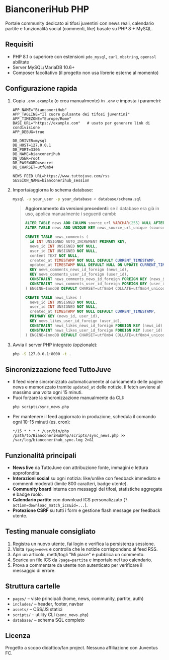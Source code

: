 # BianconeriHub PHP

Portale community dedicato ai tifosi juventini con news reali, calendario partite e funzionalità social (commenti, like) basate su PHP 8 + MySQL.

## Requisiti

- PHP 8.1 o superiore con estensioni `pdo_mysql`, `curl`, `mbstring`, `openssl` abilitate
- Server MySQL/MariaDB 10.6+
- Composer facoltativo (il progetto non usa librerie esterne al momento)

## Configurazione rapida

1. Copia `.env.example` (o crea manualmente) in `.env` e imposta i parametri:
   ```env
   APP_NAME="BianconeriHub"
   APP_TAGLINE="Il cuore pulsante dei tifosi juventini"
   APP_TIMEZONE="Europe/Rome"
   BASE_URL="https://example.com"   # usato per generare link di condivisione
   APP_DEBUG=true

   DB_DRIVER=mysql
   DB_HOST=127.0.0.1
   DB_PORT=3306
   DB_NAME=bianconerihub
   DB_USER=root
   DB_PASSWORD=secret
   DB_CHARSET=utf8mb4

   NEWS_FEED_URL=https://www.tuttojuve.com/rss
   SESSION_NAME=bianconerihub_session
   ```

2. Importa/aggiorna lo schema database:
   ```bash
   mysql -u your_user -p your_database < database/schema.sql
   ```
   > **Aggiornamento da versioni precedenti**: se il database era già in uso, applica manualmente i seguenti cambi:
   > ```sql
   > ALTER TABLE news ADD COLUMN source_url VARCHAR(255) NULL AFTER image_path;
   > ALTER TABLE news ADD UNIQUE KEY news_source_url_unique (source_url);
   > 
   > CREATE TABLE news_comments (
   >   id INT UNSIGNED AUTO_INCREMENT PRIMARY KEY,
   >   news_id INT UNSIGNED NOT NULL,
   >   user_id INT UNSIGNED NOT NULL,
   >   content TEXT NOT NULL,
   >   created_at TIMESTAMP NOT NULL DEFAULT CURRENT_TIMESTAMP,
   >   updated_at TIMESTAMP NULL DEFAULT NULL ON UPDATE CURRENT_TIMESTAMP,
   >   KEY news_comments_news_id_foreign (news_id),
   >   KEY news_comments_user_id_foreign (user_id),
   >   CONSTRAINT news_comments_news_id_foreign FOREIGN KEY (news_id) REFERENCES news (id) ON DELETE CASCADE ON UPDATE CASCADE,
   >   CONSTRAINT news_comments_user_id_foreign FOREIGN KEY (user_id) REFERENCES users (id) ON DELETE CASCADE ON UPDATE CASCADE
   > ) ENGINE=InnoDB DEFAULT CHARSET=utf8mb4 COLLATE=utf8mb4_unicode_ci;
   > 
   > CREATE TABLE news_likes (
   >   news_id INT UNSIGNED NOT NULL,
   >   user_id INT UNSIGNED NOT NULL,
   >   created_at TIMESTAMP NOT NULL DEFAULT CURRENT_TIMESTAMP,
   >   PRIMARY KEY (news_id, user_id),
   >   KEY news_likes_user_id_foreign (user_id),
   >   CONSTRAINT news_likes_news_id_foreign FOREIGN KEY (news_id) REFERENCES news (id) ON DELETE CASCADE ON UPDATE CASCADE,
   >   CONSTRAINT news_likes_user_id_foreign FOREIGN KEY (user_id) REFERENCES users (id) ON DELETE CASCADE ON UPDATE CASCADE
   > ) ENGINE=InnoDB DEFAULT CHARSET=utf8mb4 COLLATE=utf8mb4_unicode_ci;
   > ```

3. Avvia il server PHP integrato (opzionale):
   ```bash
   php -S 127.0.0.1:8000 -t .
   ```

## Sincronizzazione feed TuttoJuve

- Il feed viene sincronizzato automaticamente al caricamento delle pagine news e memorizzato tramite `updated_at` delle notizie. Il fetch avviene al massimo una volta ogni 15 minuti.
- Puoi forzare la sincronizzazione manualmente da CLI:
  ```bash
  php scripts/sync_news.php
  ```
- Per mantenere il feed aggiornato in produzione, schedula il comando ogni 10-15 minuti (es. cron):
  ```cron
  */15 * * * * /usr/bin/php /path/to/BianconeriHubPhp/scripts/sync_news.php >> /var/log/bianconerihub_sync.log 2>&1
  ```

## Funzionalità principali

- **News live** da TuttoJuve con attribuzione fonte, immagini e lettura approfondita.
- **Interazioni social** su ogni notizia: like/unlike con feedback immediato e commenti moderati (limite 800 caratteri, badge utente).
- **Community board** interna con messaggi dei tifosi, statistiche aggregate e badge ruolo.
- **Calendario partite** con download ICS personalizzato (`?action=download_match_ics&id=...`).
- **Protezione CSRF** su tutti i form e gestione flash message per feedback utente.

## Testing manuale consigliato

1. Registra un nuovo utente, fai login e verifica la persistenza sessione.
2. Visita `?page=news` e controlla che le notizie corrispondano al feed RSS.
3. Apri un articolo, metti/togli "Mi piace" e pubblica un commento.
4. Scarica un file ICS da `?page=partite` e importalo nel tuo calendario.
5. Prova a commentare da utente non autenticato per verificare il messaggio di errore.

## Struttura cartelle

- `pages/` – viste principali (home, news, community, partite, auth)
- `includes/` – header, footer, navbar
- `assets/` – CSS/JS statici
- `scripts/` – utility CLI (`sync_news.php`)
- `database/` – schema SQL completo

## Licenza

Progetto a scopo didattico/fan project. Nessuna affiliazione con Juventus FC.
